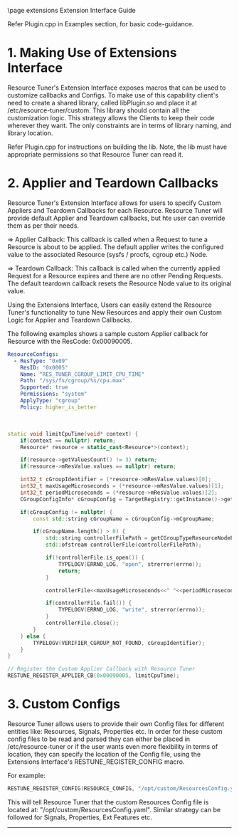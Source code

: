 \page extensions Extension Interface Guide

Refer Plugin.cpp in Examples section, for basic code-guidance.

# 1. Making Use of Extensions Interface
Resource Tuner's Extension Interface exposes macros that can be used to customize callbacks and Configs. To make use of this capability client's need to create a shared library, called libPlugin.so and place it at /etc/resource-tuner/custom.
This library should contain all the customization logic. This strategy allows the Clients to keep their code wherever they want. The only constraints are in terms of library naming, and library location.

Refer Plugin.cpp for instructions on building the lib.
Note, the lib must have appropriate permissions so that Resource Tuner can read it.

# 2. Applier and Teardown Callbacks
Resource Tuner's Extension Interface allows for users to specify Custom Appliers and Teardown Callbacks for each Resource. Resource Tuner will provide default Applier and Teardown callbacks, but hte user can override them as per their needs.

=> Applier Callback: This callback is called when a Request to tune a Resource is about to be applied. The default applier writes the configured value to the associated Resource (sysfs / procfs, cgroup etc.) Node.

=> Teardown Callback: This callback is called when the currently applied Request for a Resource expires and there are no other Pending Requests. The default teardown callback resets the Resource Node value to its original value.

Using the Extensions Interface, Users can easily extend the Resource Tuner's functionality to tune New Resources and apply their own Custom Logic for Applier and Teardown Callbacks.

The following examples shows a sample custom Applier callback for Resource with the ResCode: 0x00090005.

```yaml
ResourceConfigs:
  - ResType: "0x09"
    ResID: "0x0005"
    Name: "RES_TUNER_CGROUP_LIMIT_CPU_TIME"
    Path: "/sys/fs/cgroup/%s/cpu.max"
    Supported: true
    Permissions: "system"
    ApplyType: "cgroup"
    Policy: higher_is_better
```

<br />

```cpp
static void limitCpuTime(void* context) {
    if(context == nullptr) return;
    Resource* resource = static_cast<Resource*>(context);

    if(resource->getValuesCount() != 3) return;
    if(resource->mResValue.values == nullptr) return;

    int32_t cGroupIdentifier = (*resource->mResValue.values)[0];
    int32_t maxUsageMicroseconds = (*resource->mResValue.values)[1];
    int32_t periodMicroseconds = (*resource->mResValue.values)[2];
    CGroupConfigInfo* cGroupConfig = TargetRegistry::getInstance()->getCGroupConfig(cGroupIdentifier);

    if(cGroupConfig != nullptr) {
        const std::string cGroupName = cGroupConfig->mCgroupName;

        if(cGroupName.length() > 0) {
            std::string controllerFilePath = getCGroupTypeResourceNodePath(resource, cGroupName);
            std::ofstream controllerFile(controllerFilePath);

            if(!controllerFile.is_open()) {
                TYPELOGV(ERRNO_LOG, "open", strerror(errno));
                return;
            }

            controllerFile<<maxUsageMicroseconds<<" "<<periodMicroseconds<<std::endl;

            if(controllerFile.fail()) {
                TYPELOGV(ERRNO_LOG, "write", strerror(errno));
            }
            controllerFile.close();
        }
    } else {
        TYPELOGV(VERIFIER_CGROUP_NOT_FOUND, cGroupIdentifier);
    }
}

// Register the Custom Applier Callback with Resource Tuner
RESTUNE_REGISTER_APPLIER_CB(0x00090005, limitCpuTime);
```

# 3. Custom Configs
Resource Tuner allows users to provide their own Config files for different entities like: Resources, Signals, Properties etc. In order for these custom config files to be read and parsed they can either be placed in /etc/resource-tuner or if the user wants even more flexibility in terms of location, they can specify the location of the Config file, using the Extensions Interface's RESTUNE_REGISTER_CONFIG macro.

For example:
```cpp
RESTUNE_REGISTER_CONFIG(RESOURCE_CONFIG, "/opt/custom/ResourcesConfig.yaml")
```

This will tell Resource Tuner that the custom Resources Config file is located at: "/opt/custom/ResourcesConfig.yaml". Similar strategy can be followed for Signals, Properties, Ext Features etc.

---
